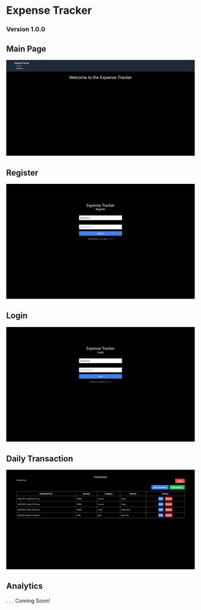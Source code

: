 # Expense Tracker
### Version 1.0.0


## Main Page
![Main Page](/public/static/readme/image-1.png)

## Register
![Register Page](/public/static/readme/image-5.png)

## Login 
![Login Page](/public/static/readme/image-6.png)

## Daily Transaction
![Daily Transaction](/public/static/readme/image-7.png)

## Analytics
.
.
.
Coming Soon!

